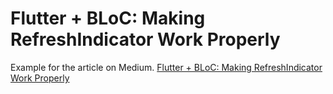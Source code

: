 # Flutter + BLoC: Making RefreshIndicator Work Properly

Example for the article on Medium.
[Flutter + BLoC: Making RefreshIndicator Work Properly](https://medium.com/@pavel.zaichyk/flutter-bloc-making-refreshindicator-work-properly-cd51793a0fd5)